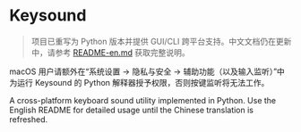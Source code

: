 # Keysound

> 项目已重写为 Python 版本并提供 GUI/CLI 跨平台支持。中文文档仍在更新中，请参考 [README-en.md](README-en.md) 获取完整说明。

macOS 用户请额外在“系统设置 → 隐私与安全 → 辅助功能（以及输入监听）”中为运行 Keysound 的 Python 解释器授予权限，否则按键监听将无法工作。

A cross-platform keyboard sound utility implemented in Python. Use the English README for detailed usage until the Chinese translation is refreshed.
